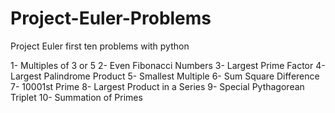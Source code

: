 # Project-Euler-Problems
Project Euler first ten problems with python

1- Multiples of 3 or 5
2- Even Fibonacci Numbers
3- Largest Prime Factor
4- Largest Palindrome Product
5- Smallest Multiple
6- Sum Square Difference
7- 10001st Prime
8- Largest Product in a Series
9- Special Pythagorean Triplet
10- Summation of Primes
